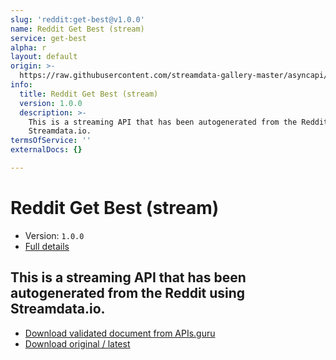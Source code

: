 ```yaml
---
slug: 'reddit:get-best@v1.0.0'
name: Reddit Get Best (stream)
service: get-best
alpha: r
layout: default
origin: >-
  https://raw.githubusercontent.com/streamdata-gallery-master/asyncapi/master/_listings/reddit/reddit-get-best-stream-async.md
info:
  title: Reddit Get Best (stream)
  version: 1.0.0
  description: >-
    This is a streaming API that has been autogenerated from the Reddit using
    Streamdata.io.
termsOfService: ''
externalDocs: {}

---
```

# Reddit Get Best (stream)

* Version: `1.0.0`
* [Full details](../html/reddit:get-best@v1.0.0.html)



## This is a streaming API that has been autogenerated from the Reddit using Streamdata.io.



* [Download validated document from APIs.guru](https://raw.githubusercontent.com/APIs-guru/asyncapi-directory/master/docs/APIs/reddit%3Aget-best%40v1.0.0.yaml)
* [Download original / latest](https://raw.githubusercontent.com/streamdata-gallery-master/asyncapi/master/_listings/reddit/reddit-get-best-stream-async.md)

<script type="application/ld+json">
{
  "@context": "http://schema.org/",
  "@type": "WebAPI",
  "description": "This is a streaming API that has been autogenerated from the Reddit using Streamdata.io.",
  "documentation": "",

  "name": "Reddit Get Best (stream)"
}
</script>

